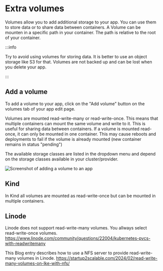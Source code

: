 # Extra volumes

Volumes allow you to add additional storage to your app. You can use them to store data or to share data between containers.
A Volume can be mounten in a specific path in your container. The path is relative to the root of your container. 

:::info

Try to avoid using volumes for storing data. It is better to use an object storage like S3 for that. Volumes are not backed up and can be lost when you delete your app.

:::

## Add a volume

To add a volume to your app, click on the "Add volume" button on the volumes tab of your app edit page.

Volumes are mounted read-write-many or read-write-once. This means that multiple containers can mount the same volume and write to it. This is useful for sharing data between containers. If a volume is mounted read-once, it can only be mounted in one container. This may cause reboots and deployments to fail if the volume is already mounted (new container remains in status "pending")

The available storage classes are listed in the dropdown menu and depend on the storage classes available in your cluster/provider.

<img src="/assets/screenshots/create_volumes.png" alt="Screenshot of adding a volume to an app"/>


## Kind

In Kind all volumes are mounted as read-write-once but can be mounted in multiple containers. 

## Linode

Linode does not support read-write-many volumes. You allways select read-write-once volumes. 
https://www.linode.com/community/questions/22004/kubernetes-pvcs-with-readwritemany 

This Blog entry describes how to use a NFS server to provide read-write-many volumes in Linode.
https://startup2scalable.com/2024/02/read-write-many-volumes-on-lke-with-nfs/